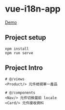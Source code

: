 # vue-i18n-app
<a href="https://codewarrior1992.github.io/vue-i18n-demo/#/">Demo</a>
  
## Project setup
```
npm install
npm run serve
```

## Project Intro
```
# @/views
<Product/> 元件檢視單一產品

# @/components
<Nav/> 元件切換當前 locale
<Card/> 元件接收資料
```
